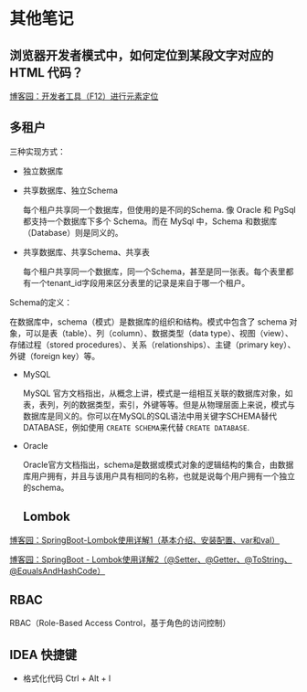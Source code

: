 # 其他笔记

## 浏览器开发者模式中，如何定位到某段文字对应的 HTML 代码？

[博客园：开发者工具（F12）进行元素定位](https://www.cnblogs.com/zaigua/p/18420720)

## 多租户

三种实现方式：

- 独立数据库
- 共享数据库、独立Schema

  每个租户共享同一个数据库，但使用的是不同的Schema. 像 Oracle 和 PgSql 都支持一个数据库下多个 Schema。而在 MySql 中，Schema 和数据库（Database）则是同义的。
- 共享数据库、共享Schema、共享表

  每个租户共享同一个数据库，同一个Schema，甚至是同一张表。每个表里都有一个tenant_id字段用来区分表里的记录是来自于哪一个租户。

Schema的定义：

在数据库中，schema（模式）是数据库的组织和结构。模式中包含了 schema 对象，可以是表（table）、列（column）、数据类型（data type）、视图（view）、存储过程（stored procedures）、关系（relationships）、主键（primary key）、外键（foreign key）等。

- MySQL

  MySQL 官方文档指出，从概念上讲，模式是一组相互关联的数据库对象，如表，表列，列的数据类型，索引，外键等等。但是从物理层面上来说，模式与数据库是同义的。你可以在MySQL的SQL语法中用关键字SCHEMA替代DATABASE，例如使用 `CREATE SCHEMA`来代替 `CREATE DATABASE`.
- Oracle

  Oracle官方文档指出，schema是数据或模式对象的逻辑结构的集合，由数据库用户拥有，并且与该用户具有相同的名称，也就是说每个用户拥有一个独立的schema。
  
  ## Lombok

[博客园：SpringBoot-Lombok使用详解1（基本介绍、安装配置、var和val）](https://www.cnblogs.com/qichao1221/p/16078078.html)

[博客园：SpringBoot - Lombok使用详解2（@Setter、@Getter、@ToString、@EqualsAndHashCode）](https://www.cnblogs.com/qichao1221/p/16078104.html)

## RBAC

RBAC（Role-Based Access Control，基于角色的访问控制）

## IDEA 快捷键

- 格式化代码 Ctrl + Alt + l
